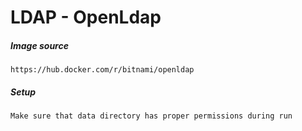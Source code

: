 # LDAP - OpenLdap

##### Image source
``` 
https://hub.docker.com/r/bitnami/openldap
```
##### Setup
``` 
Make sure that data directory has proper permissions during run
```